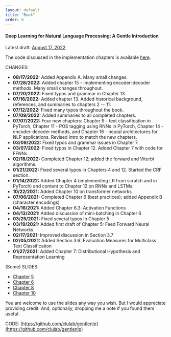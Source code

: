 ```yaml
---
layout: default
title: "Book"
order: 6
---
```


#### Deep Learning for Natural Language Processing: A Gentle Introduction ####

Latest draft: [August 17, 2022](gentlenlp/book/gentlenlp-book-08172022.pdf)

The code discussed in the implementation chapters is available [here](https://github.com/clulab/gentlenlp).

CHANGES:
* **08/17/2022:** Added Appendix A. Many small changes.
* **07/28/2022:** Added chapter 15 - implementing encoder-decoder methods. Many small changes throughout.
* **07/20/2022:** Fixed typos and grammar in Chapter 13.
* **07/16/2022:** Added chapter 13. Added historical background, references, and summaries to chapters 2 -- 11.
* **07/12/2022:** Fixed many typos throughout the book.
* **07/09/2022:** Added summaries to all completed chapters.
* **07/07/2022:** Four new chapters: Chapter 9 - text classification in PyTorch, Chapter 11 - POS tagging using RNNs in PyTorch, Chapter 14 - encoder-decoder methods, and Chapter 16 - neural architectures for NLP applications. Revised intro to match the new chapters.
* **03/09/2022:** Fixed typos and grammar issues in Chapter 7. 
* **03/07/2022:** Fixed typos in Chapter 12. Added Chapter 7 with code for FFNNs.
* **02/18/2022:** Completed Chapter 12; added the forward and Viterbi algorithms.
* **01/21/2022:** Fixed several typos in Chapters 4 and 12. Started the CRF section.
* **01/14/2022:** Added Chapter 4 (implementing LR from scratch and in PyTorch) and content to Chapter 12 on RNNs and LSTMs. 
* **10/22/2021:** Added Chapter 10 on transformer networks
* **07/06/2021:** Completed Chapter 6 (best practices); added Appendix B (character encodings)
* **04/16/2021:** Added Chapter 6.3: Activation Functions
* **04/13/2021:** Added discussion of mini-batching in Chapter 6
* **03/25/2021:** Fixed several typos in Chapter 5
* **03/19/2021:** Added first draft of Chapter 5: Feed Forward Neural Networks
* **02/17/2021:** Improved discussion in Section 3.7
* **02/05/2021:** Added Section 3.6: Evaluation Measures for Multiclass Text Classification
* **01/27/2021:** Added Chapter 7: Distributional Hypothesis and Representation Learning

(Some) SLIDES:
* [Chapter 5](gentlenlp/book/nnintro-ffnn.pptx)
* [Chapter 6](gentlenlp/book/nnintro-best.pptx)
* [Chapter 8](gentlenlp/book/nnintro-dist.pptx)
* [Chapter 10](gentlenlp/book/nnintro-transformer.pptx)

You are welcome to use the slides any way you wish. But I would appreciate providing credit. And, optionally, dropping me a note if you found them useful.

CODE: [https://github.com/clulab/gentlenlp](https://github.com/clulab/gentlenlp)
